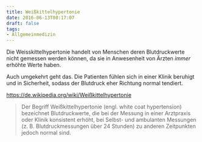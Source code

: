 ```yaml
---
title: Weißkittelhypertonie
date: 2016-06-13T08:17:07
draft: false
tags:
- Allgemeinmedizin
---
```


Die Weisskittelhypertonie handelt von Menschen deren Blutdruckwerte nicht
gemessen werden können, da sie in Anwesenheit von Ärzten *immer* erhöhte
Werte haben.

Auch umgekehrt geht das. Die Patienten fühlen sich in einer Klinik beruhigt
und in Sicherheit, sodass der Blutdruck eher Richtung normal tendiert.

https://de.wikipedia.org/wiki/Weißkittelhypertonie

> Der Begriff Weißkittelhypertonie (engl. white coat hypertension)
> bezeichnet Blutdruckwerte, die bei der Messung in einer Arztpraxis oder
> Klinik konsistent erhöht, bei Selbst- und ambulanten Messungen (z. B.
> Blutdruckmessungen über 24 Stunden) zu anderen Zeitpunkten jedoch normal
> sind.

